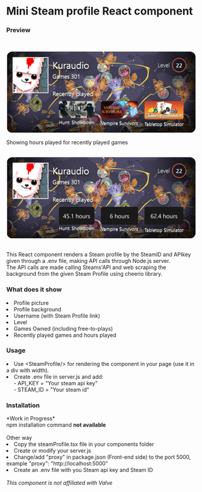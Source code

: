 <h1>Mini Steam profile React component</h2>
<h3>Preview</h3><br>
<p align="center">
<img src="https://github.com/ClaudioBuono/mini-steam-profile/blob/master/screenshots/Profile.png" width="500px"/>
<br>
</p>
Showing hours played for recently played games<br><br>
<p align="center">
<img src="https://github.com/ClaudioBuono/mini-steam-profile/blob/master/screenshots/Back.png" width="500px"/>
</p>
<br>
This React component renders a Steam profile by the SteamID and APIkey given through a .env file, making API calls through Node.js server.<br>
The API calls are made calling Steams'API and web scraping the background from the given Steam Profile using cheerio library.
<h3>What does it show</h3>
<li>Profile picture</li>
<li>Profile background</li>
<li>Username (with Steam Profile link)</li>
<li>Level</li>
<li>Games Owned (including free-to-plays)</li>
<li>Recently played games and hours played</li>
<h3>Usage</h3>
<li>Use &ltSteamProfile/&gt for rendering the component in your page (use it in a div with width).</li>
<li>Create .env file in server.js and add:</li>
&nbsp;&nbsp;&nbsp;&nbsp; - API_KEY = "Your steam api key"<br>
&nbsp;&nbsp;&nbsp;&nbsp; - STEAM_ID = "Your steam id"
<h3>Installation</h3>
*Work in Progress* <br>npm installation command <b> not available</b><br><br>
Other way
<li>Copy the steamProfile.tsx file in your components folder</li>
<li>Create or modify your server.js</li>
<li>Change/add "proxy" in package.json (Front-end side) to the port 5000, example "proxy": "http://localhost:5000"</li>
<li>Create an .env file with you Steam api key and Steam ID </li>
<br>
<em>This component is not affiliated with Valve</em>

